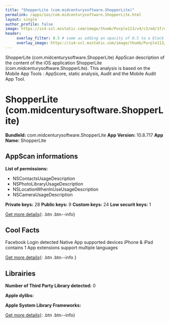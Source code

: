 ```yaml
---
title: "ShopperLite (com.midcenturysoftware.ShopperLite)"
permalink: /apps/ios/com.midcenturysoftware.ShopperLite.html
layout: single
author_profile: false
image: https://is4-ssl.mzstatic.com/image/thumb/Purple113/v4/c3/ed/1f/c3ed1fe1-01bd-7662-1607-d9f96dcc6762/AppIconLite-0-1x_U007emarketing-0-0-sRGB-85-220-0-4.png/512x512bb.jpg
header: 
     overlay_filter: 0.5 # same as adding an opacity of 0.5 to a black background
     overlay_image: https://is4-ssl.mzstatic.com/image/thumb/Purple113/v4/c3/ed/1f/c3ed1fe1-01bd-7662-1607-d9f96dcc6762/AppIconLite-0-1x_U007emarketing-0-0-sRGB-85-220-0-4.png/512x512bb.jpg
---
```

ShopperLite (com.midcenturysoftware.ShopperLite) AppScan description of the content of the iOS application ShopperLite (com.midcenturysoftware.ShopperLite). This analysis is based on the Mobile App Tools : AppScore, static analysis, Audit and the Mobile Audit App Tool.

# ShopperLite (com.midcenturysoftware.ShopperLite)

**BundleId:** com.midcenturysoftware.ShopperLite
**App Version:** 10.8.717
**App Name:** ShopperLite


## AppScan informations 

**List of permissions:** 
- NSContactsUsageDescription
- NSPhotoLibraryUsageDescription
- NSLocationWhenInUseUsageDescription
- NSCameraUsageDescription
  
  
**Private keys:** 28
**Public keys:** 9
**Custom keys:** 24
**Low securit keys:** 1
  
[Get more details](/pricing.html){: .btn .btn--info}

## Cool Facts

Facebook Login detected
Native App
supported devices iPhone & iPad
contains 1 App extensions
support multiple languages
  
[Get more details](/pricing.html){: .btn .btn--info }

## Librairies 
**Number of Third Party Library detected:** 0


**Apple dylibs:**


**Apple System Library Frameworks:**


  
[Get more details](/pricing.html){: .btn .btn--info}

